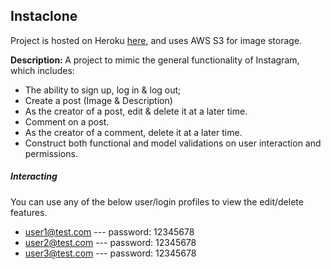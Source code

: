 ## Instaclone

Project is hosted on Heroku [here](https://warm-citadel-45351.herokuapp.com/), and uses AWS S3 for image storage.

<strong>Description: </strong>A project to mimic the general functionality of Instagram, which includes:

- The ability to sign up, log in & log out;
- Create a post (Image & Description)
- As the creator of a post, edit & delete it at a later time.
- Comment on a post.
- As the creator of a comment, delete it at a later time.
- Construct both functional and model validations on user interaction and permissions.

##### Interacting

You can use any of the below user/login profiles to view the edit/delete features.

- user1@test.com --- password: 12345678
- user2@test.com --- password: 12345678
- user3@test.com --- password: 12345678
